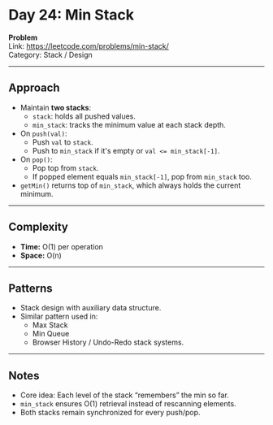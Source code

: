 # Day 24: Min Stack

**Problem**  
Link: https://leetcode.com/problems/min-stack/  
Category: Stack / Design  

---

## Approach
- Maintain **two stacks**:
  - `stack`: holds all pushed values.
  - `min_stack`: tracks the minimum value at each stack depth.
- On `push(val)`:
  - Push `val` to `stack`.
  - Push to `min_stack` if it's empty or `val <= min_stack[-1]`.
- On `pop()`:
  - Pop top from `stack`.
  - If popped element equals `min_stack[-1]`, pop from `min_stack` too.
- `getMin()` returns top of `min_stack`, which always holds the current minimum.

---

## Complexity
- **Time:** O(1) per operation  
- **Space:** O(n)

---

## Patterns
- Stack design with auxiliary data structure.  
- Similar pattern used in:
  - Max Stack
  - Min Queue
  - Browser History / Undo-Redo stack systems.

---

## Notes
- Core idea: Each level of the stack “remembers” the min so far.  
- `min_stack` ensures O(1) retrieval instead of rescanning elements.  
- Both stacks remain synchronized for every push/pop.